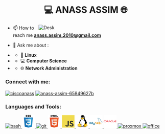 <h1 align="center">💻 ANASS ASSIM 🌐</h1>

<img align="right" alt="Desk" width="400" src="https://i.pinimg.com/originals/d9/e2/04/d9e204421993bf70b7bd72bbebadf0ed.gif" >


- 📫 How to reach me **anass.assim.2010@gmail.com**


- 💬 Ask me about :

- - 🐧 **Linux**

- - 💻 **Computer Science**

- - 🌐 **Network Administration**

<h3 align="left">Connect with me:</h3>
<p align="left">
<a href="https://twitter.com/ciscoanass" target="blank"><img align="center" src="https://raw.githubusercontent.com/rahuldkjain/github-profile-readme-generator/master/src/images/icons/Social/twitter.svg" alt="ciscoanass" height="30" width="40" /></a>
<a href="https://linkedin.com/in/anass-assim-65849627b" target="blank"><img align="center" src="https://raw.githubusercontent.com/rahuldkjain/github-profile-readme-generator/master/src/images/icons/Social/linked-in-alt.svg" alt="anass-assim-65849627b" height="30" width="40" /></a>
</p>

<h3 align="left">Languages and Tools:</h3>
<p align="left"> <a href="https://www.gnu.org/software/bash/" target="_blank" rel="noreferrer"> <img src="https://www.vectorlogo.zone/logos/gnu_bash/gnu_bash-icon.svg" alt="bash" width="40" height="40"/> </a> <a href="https://www.w3schools.com/css/" target="_blank" rel="noreferrer"> <img src="https://raw.githubusercontent.com/devicons/devicon/master/icons/css3/css3-original-wordmark.svg" alt="css3" width="40" height="40"/> </a> <a href="https://git-scm.com/" target="_blank" rel="noreferrer"> <img src="https://www.vectorlogo.zone/logos/git-scm/git-scm-icon.svg" alt="git" width="40" height="40"/> </a> <a href="https://www.w3.org/html/" target="_blank" rel="noreferrer"> <img src="https://raw.githubusercontent.com/devicons/devicon/master/icons/html5/html5-original-wordmark.svg" alt="html5" width="40" height="40"/> </a> <a href="https://developer.mozilla.org/en-US/docs/Web/JavaScript" target="_blank" rel="noreferrer"> <img src="https://raw.githubusercontent.com/devicons/devicon/master/icons/javascript/javascript-original.svg" alt="javascript" width="40" height="40"/> </a> <a href="https://www.linux.org/" target="_blank" rel="noreferrer"> <img src="https://raw.githubusercontent.com/devicons/devicon/master/icons/linux/linux-original.svg" alt="linux" width="40" height="40"/> </a> <a href="https://www.mysql.com/" target="_blank" rel="noreferrer"> <img src="https://raw.githubusercontent.com/devicons/devicon/master/icons/mysql/mysql-original-wordmark.svg" alt="mysql" width="40" height="40"/> </a> <a href="https://www.oracle.com/" target="_blank" rel="noreferrer"> <img src="https://raw.githubusercontent.com/devicons/devicon/master/icons/oracle/oracle-original.svg" alt="oracle" width="40" height="40"/> </a> <a href="https://www.proxmox.com/en/" target="_blank" rel="noreferrer"> <img src="https://static-00.iconduck.com/assets.00/proxmox-icon-512x512-wdyg8x2z.png" alt="proxmox" width="40" height="40"/>  </a> <a href="https://www.microsoft.com/en-us/microsoft-365/microsoft-office" target="_blank" rel="noreferrer"> <img src="https://upload.wikimedia.org/wikipedia/commons/6/65/Microsoft_Office_logo_%282013%E2%80%932019%29.png" alt="office" width="40" height="40"/> </a>
</p>

